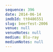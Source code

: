 ```yaml
---
sequence: 396
date: 2014-06-14
imdbId: tt0486551
slug: beerfest-2006
venue: null
venueNotes: null
medium: Blu-ray
mediumNotes: null
---
```

